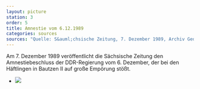 ```yaml
---
layout: picture
station: 3
order: 5
title: Amnestie vom 6.12.1989
categories: sources
sources: "Quelle: S&auml;chsische Zeitung, 7. Dezember 1989, Archiv Gedenkst&auml;tte Bautzen"
---
```

Am 7. Dezember 1989 ver&ouml;ffentlicht die S&auml;chsische Zeitung den Amnestiebeschluss der DDR-Regierung vom 6. Dezember, der bei den H&auml;ftlingen in Bautzen II auf gro&szlig;e Emp&ouml;rung st&ouml;&szlig;t.

<ul class="carousel">
	<li><a href="{{ site.gallerypath }}/3_E_Haeftlingsstreik_Quelle_AmnestieBeschluss_Zeitung.jpg"><img src="{{ site.gallerypath }}/3_E_Haeftlingsstreik_Quelle_AmnestieBeschluss_Zeitung.jpg"></a></li>
</ul>